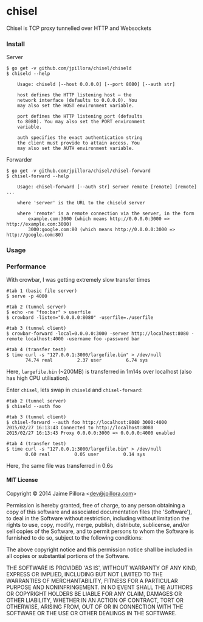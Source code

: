 # chisel

Chisel is TCP proxy tunnelled over HTTP and Websockets

### Install

Server

```
$ go get -v github.com/jpillora/chisel/chiseld
$ chiseld --help

	Usage: chiseld [--host 0.0.0.0] [--port 8080] [--auth str]

	host defines the HTTP listening host – the
	network interface (defaults to 0.0.0.0). You
	may also set the HOST environment variable.

	port defines the HTTP listening port (defaults
	to 8080). You may also set the PORT environment
	variable.

	auth specifies the exact authentication string
	the client must provide to attain access. You
	may also set the AUTH environment variable.
```

Forwarder

```
$ go get -v github.com/jpillora/chisel/chisel-forward
$ chisel-forward --help

	Usage: chisel-forward [--auth str] server remote [remote] [remote] ...

	where 'server' is the URL to the chiseld server

	where 'remote' is a remote connection via the server, in the form
		example.com:3000 (which means http://0.0.0.0:3000 => http://example.com:3000)
		3000:google.com:80 (which means http://0.0.0.0:3000 => http://google.com:80)
```

### Usage


### Performance

With crowbar, I was getting extremely slow transfer times

```
#tab 1 (basic file server)
$ serve -p 4000

#tab 2 (tunnel server)
$ echo -ne "foo:bar" > userfile
$ crowbard -listen="0.0.0.0:8080" -userfile=./userfile

#tab 3 (tunnel client)
$ crowbar-forward -local=0.0.0.0:3000 -server http://localhost:8080 -remote localhost:4000 -username foo -password bar

#tab 4 (transfer test)
$ time curl -s "127.0.0.1:3000/largefile.bin" > /dev/null
       74.74 real         2.37 user         6.74 sys
```

Here, `largefile.bin` (~200MB) is transferred in 1m14s over localhost (also has high CPU utilisation).

Enter `chisel`, lets swap in `chiseld` and `chisel-forward`:

```
#tab 2 (tunnel server)
$ chiseld --auth foo

#tab 3 (tunnel client)
$ chisel-forward --auth foo http://localhost:8080 3000:4000
2015/02/27 16:13:43 Connected to http://localhost:8080
2015/02/27 16:13:43 Proxy 0.0.0.0:3000 => 0.0.0.0:4000 enabled

#tab 4 (transfer test)
$ time curl -s "127.0.0.1:3000/largefile.bin" > /dev/null
       0.60 real         0.05 user         0.14 sys
```

Here, the same file was transferred in 0.6s

#### MIT License

Copyright © 2014 Jaime Pillora &lt;dev@jpillora.com&gt;

Permission is hereby granted, free of charge, to any person obtaining
a copy of this software and associated documentation files (the
'Software'), to deal in the Software without restriction, including
without limitation the rights to use, copy, modify, merge, publish,
distribute, sublicense, and/or sell copies of the Software, and to
permit persons to whom the Software is furnished to do so, subject to
the following conditions:

The above copyright notice and this permission notice shall be
included in all copies or substantial portions of the Software.

THE SOFTWARE IS PROVIDED 'AS IS', WITHOUT WARRANTY OF ANY KIND,
EXPRESS OR IMPLIED, INCLUDING BUT NOT LIMITED TO THE WARRANTIES OF
MERCHANTABILITY, FITNESS FOR A PARTICULAR PURPOSE AND NONINFRINGEMENT.
IN NO EVENT SHALL THE AUTHORS OR COPYRIGHT HOLDERS BE LIABLE FOR ANY
CLAIM, DAMAGES OR OTHER LIABILITY, WHETHER IN AN ACTION OF CONTRACT,
TORT OR OTHERWISE, ARISING FROM, OUT OF OR IN CONNECTION WITH THE
SOFTWARE OR THE USE OR OTHER DEALINGS IN THE SOFTWARE.
